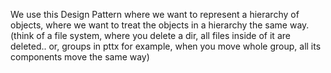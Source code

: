 We use this Design Pattern where we want to represent a hierarchy of objects, where we want to treat the objects in a hierarchy the same way. (think of a file system, where you delete a dir, all files inside of it are deleted.. or, groups in pttx for example, when you move whole group, all its components move the same way)
